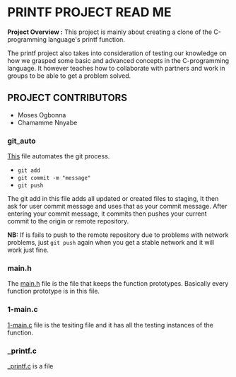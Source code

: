 # PRINTF PROJECT READ ME

**Project Overview :**
This project is mainly about creating a clone of the C-programming language's printf function.

The printf project also takes into consideration of testing our knowledge on how we grasped some basic and advanced concepts in the C-programming language.
It however teaches how to collaborate with partners and work in groups to be able to get a problem solved.

## PROJECT CONTRIBUTORS
- Moses Ogbonna
- Chamamme Nnyabe

### git_auto
[This](https://github.com/mogbonna/printf/blob/main/git_auto) file automates the git process.
- `git add`
- `git commit -m "message"`
- `git push`

The git add in this file adds all updated or created files to staging, It then ask for user commit message and uses that as your commit message.
After entering your commit message, it commits then pushes your current commit to the origin or remote repository.

**NB:** If is fails to push to the remote repository due to problems with network problems, just `git push` again when you get a stable network and it will work just fine.

### main.h
The [main.h](https://github.com/mogbonna/printf/blob/main/main.h) file is the file that keeps the function prototypes. Basically every function prototype is in this file.

### 1-main.c
[1-main.c](https://github.com/mogbonna/printf/blob/main/1-main.c) file is the tesiting file and it has all the testing instances of the function.

### _printf.c
[_printf.c](https://github.com/mogbonna/printf/blob/main/_printf.c) is a file